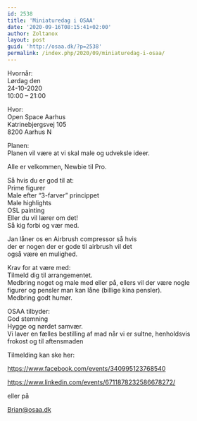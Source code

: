 ```yaml
---
id: 2538
title: 'Miniaturedag i OSAA'
date: '2020-09-16T08:15:41+02:00'
author: Zoltanox
layout: post
guid: 'http://osaa.dk/?p=2538'
permalink: /index.php/2020/09/miniaturedag-i-osaa/
---
```


Hvornår:  
Lørdag den  
24-10-2020  
10:00 – 21:00

Hvor:  
Open Space Aarhus  
Katrinebjergsvej 105  
8200 Aarhus N

Planen:  
Planen vil være at vi skal male og udveksle ideer.

Alle er velkommen, Newbie til Pro.

Så hvis du er god til at:  
Prime figurer  
Male efter “3-farver” princippet  
Male highlights  
OSL painting  
Eller du vil lærer om det!  
Så kig forbi og vær med.

Jan låner os en Airbrush compressor så hvis  
der er nogen der er gode til airbrush vil det  
også være en mulighed.

Krav for at være med:  
Tilmeld dig til arrangementet.  
Medbring noget og male med eller på, ellers vil der være nogle  
figurer og pensler man kan låne (billige kina pensler).  
Medbring godt humør.

OSAA tilbyder:  
God stemning  
Hygge og nørdet samvær.  
Vi laver en fælles bestilling af mad når vi er sultne, henholdsvis  
frokost og til aftensmaden

Tilmelding kan ske her:

https://www.facebook.com/events/340995123768540

https://www.linkedin.com/events/6711878232586678272/

eller på

Brian@osaa.dk